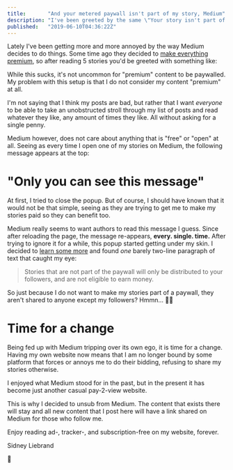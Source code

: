```yaml
---
title:       "And your metered paywall isn't part of my story, Medium"
description: "I've been greeted by the same \"Your story isn't part of the metered paywall\" message for a while now, and figured it was time to make a change in the right direction."
published:   "2019-06-10T04:36:22Z"
---
```


Lately I've been getting more and more annoyed by the way Medium decides to do things.
Some time ago they decided to [make everything premium](https://medium.com/membership "Visit medium.com/membership"), so after reading 5 stories you'd be greeted
with something like:

<Media
    src="/media/posts/reader-paywall.jpg"
    alt="The reader paywall message on medium that appears after 5 posts"
    width="1448"
    height="864"
/>

While this sucks, it's not uncommon for "premium" content to be paywalled. My problem
with this setup is that I do not consider my content "premium" at all.

I'm not saying that I think my posts are bad, but rather that I want _everyone_ to be able to take
an unobstructed stroll through my list of posts and read whatever they like, any amount of times they
like. All without asking for a single penny.

Medium however, does not care about anything that is "free" or "open" at all. Seeing as every time I
open one of my stories on Medium, the following message appears at the top:

<Media
    src="/media/posts/metered-paywall.png"
    alt="The metered paywall message on medium"
    width="872"
    height="112"
/>

# "Only you can see this message"

At first, I tried to close the popup. But of course, I should have known that it would not be that simple,
seeing as they are trying to get me to make my stories paid so they can benefit too.

<Media
    src="/media/posts/metered-paywall-never-closing"
    alt="Re-appearing message across page reloads"
    width="1531"
    height="482"
/>

Medium really seems to want authors to read this message I guess. Since after reloading the page, the message re-appears,
**every. single. time.** After trying to ignore it for a while, this popup started getting
under my skin. I decided to [learn some more](https://help.medium.com/hc/en-us/articles/360018834334 "Visit Medium help section") and found _one_ barely
two-line paragraph of text that caught my eye:

> Stories that are not part of the paywall will only be distributed to your followers,
> and are not eligible to earn money.

So just because I do not want to make my stories part of a paywall, they aren't shared to anyone except my followers? Hmmn...
:man_facepalming:

# Time for a change

Being fed up with Medium tripping over its own ego, it is time for a change.
Having my own website now means that I am no longer bound by some platform
that forces or annoys me to do their bidding, refusing to share my stories otherwise.

I enjoyed what Medium stood for in the past, but in the present it has become just another casual
pay-2-view website.

This is why I decided to unsub from Medium. The content that exists there will stay and
all new content that I post here will have a link shared on Medium for those who follow me.

Enjoy reading ad-, tracker-, and subscription-free on my website, forever.

Sidney Liebrand

:wave:
